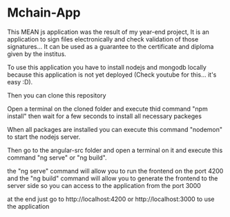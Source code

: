 # Mchain-App
This MEAN js application was the result of my year-end project, It is an application to sign files electronically and check validation of those signatures... It can be used as a guarantee to the certificate and diploma given by the institus.

To use this application you have to install nodejs and mongodb locally because this application is not yet deployed
(Check youtube for this... it's easy :D).

Then you can clone this repository

Open a terminal on the cloned folder and execute thid command "npm install" then wait for a few seconds to install all necessary packeges

When all packages are installed you can execute this command "nodemon" to start the nodejs server.

Then go to the angular-src folder and open a terminal on it and execute this command "ng serve" or "ng build".

the "ng serve" command will allow you to run the frontend on the port 4200 and the "ng build" command will allow you to generate the frontend to the server side so you can access to the application from the port 3000

at the end just go to http://localhost:4200 or http://localhost:3000 to use the application
